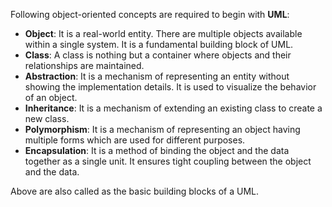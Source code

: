 Following object-oriented concepts are required to begin with **UML**:

- **Object**: It is a real-world entity. There are multiple objects available within a single system. It is a fundamental building block of UML.
- **Class**: A class is nothing but a container where objects and their relationships are maintained.
- **Abstraction**: It is a mechanism of representing an entity without showing the implementation details. It is used to visualize the behavior of an object.
- **Inheritance**: It is a mechanism of extending an existing class to create a new class.
- **Polymorphism**: It is a mechanism of representing an object having multiple forms which are used for different purposes.
- **Encapsulation**: It is a method of binding the object and the data together as a single unit. It ensures tight coupling between the object and the data.
  
Above are also called as the basic building blocks of a UML.
